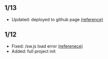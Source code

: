 
## 1/13
- Updated: deployed to github page [(reference)](https://www.mdeditor.tw/pl/ptrH/zh-tw)
## 1/12
- Fixed: /sw.js load error [(referenece)](https://github.com/vitejs/vite/issues/1427#issuecomment-757364779)
- Added: full project init